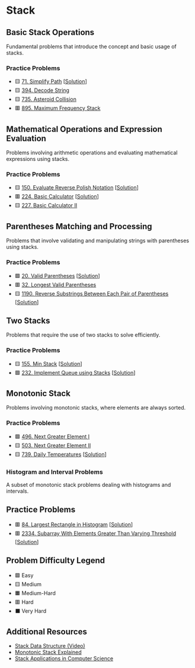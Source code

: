 # Stack

Basic Stack Operations
----------------------

Fundamental problems that introduce the concept and basic usage of stacks.

### Practice Problems

-   🟨 [71. Simplify Path](https://leetcode.com/problems/simplify-path/) [[Solution](./71.%20Simplify%20Path.md)]
-   🟨 [394. Decode String](https://leetcode.com/problems/decode-string/)
-   🟨 [735. Asteroid Collision](https://leetcode.com/problems/asteroid-collision/)
-   🟥 [895. Maximum Frequency Stack](https://leetcode.com/problems/maximum-frequency-stack/)

Mathematical Operations and Expression Evaluation
-------------------------------------------------

Problems involving arithmetic operations and evaluating mathematical expressions using stacks.

### Practice Problems

-   🟨 [150. Evaluate Reverse Polish Notation](https://leetcode.com/problems/evaluate-reverse-polish-notation/) [[Solution](./150.%20Evaluate%20Reverse%20Polish%20Notation.md)]
-   🟥 [224. Basic Calculator](https://leetcode.com/problems/basic-calculator/) [[Solution](./224.%20Basic%20Calculator.md)]
-   🟨 [227. Basic Calculator II](https://leetcode.com/problems/basic-calculator-ii/)

Parentheses Matching and Processing
-----------------------------------

Problems that involve validating and manipulating strings with parentheses using stacks.

### Practice Problems

-   🟩 [20. Valid Parentheses](https://leetcode.com/problems/valid-parentheses/) [[Solution](./20.%20Valid%20Parentheses.md)]
-   🟥 [32. Longest Valid Parentheses](https://leetcode.com/problems/longest-valid-parentheses/)
-   🟨 [1190. Reverse Substrings Between Each Pair of Parentheses](https://leetcode.com/problems/reverse-substrings-between-each-pair-of-parentheses/) [[Solution](./1190.%20Reverse%20Substrings%20Between%20Each%20Pair%20of%20Parentheses.md)]

Two Stacks
----------

Problems that require the use of two stacks to solve efficiently.

### Practice Problems

-   🟨 [155. Min Stack](https://leetcode.com/problems/min-stack/) [[Solution](./155.%20Min%20Stack.md)]
-   🟩 [232. Implement Queue using Stacks](https://leetcode.com/problems/implement-queue-using-stacks/) [[Solution](./232.%20Implement%20Queue%20using%20Stacks.md)]

Monotonic Stack
---------------

Problems involving monotonic stacks, where elements are always sorted.

### Practice Problems

-   🟩 [496. Next Greater Element I](https://leetcode.com/problems/next-greater-element-i/)
-   🟨 [503. Next Greater Element II](https://leetcode.com/problems/next-greater-element-ii/)
-   🟨 [739. Daily Temperatures](https://leetcode.com/problems/daily-temperatures/) [[Solution](./739.%20Daily%20Temperatures.md)]

### Histogram and Interval Problems

A subset of monotonic stack problems dealing with histograms and intervals.

Practice Problems
-----------------

-   🟥 [84. Largest Rectangle in Histogram](https://leetcode.com/problems/largest-rectangle-in-histogram/) [[Solution](./84.%20Largest%20Rectangle%20in%20Histogram.md)]
-   🟥 [2334. Subarray With Elements Greater Than Varying Threshold](https://leetcode.com/problems/subarray-with-elements-greater-than-varying-threshold/) [[Solution](./2334.%20Subarray%20With%20Elements%20Greater%20Than%20Varying%20Threshold.md)]

Problem Difficulty Legend
-------------------------

-   🟩 Easy
-   🟨 Medium
-   🟧 Medium-Hard
-   🟥 Hard
-   ⬛ Very Hard

Additional Resources
--------------------

-   [Stack Data Structure (Video)](https://www.youtube.com/watch?v=wjI1WNcIntg)
-   [Monotonic Stack Explained](https://labuladong.gitbook.io/algo-en/ii.-data-structure/monotonicstack)
-   [Stack Applications in Computer Science](https://www.geeksforgeeks.org/stack-data-structure-introduction-program/)
